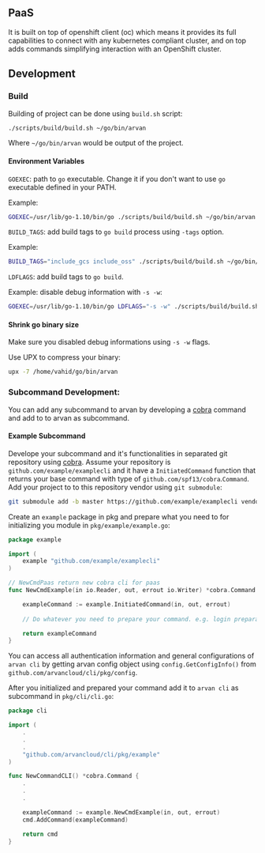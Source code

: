 
## PaaS

It is built on top of openshift client (oc) which means it provides its full capabilities to connect with any kubernetes compliant cluster, and on top adds commands simplifying interaction with an OpenShift cluster.

## Development

### Build

Building of project can be done using `build.sh` script:

```bash
./scripts/build/build.sh ~/go/bin/arvan
```
Where `~/go/bin/arvan` would be output of the project.

#### Environment Variables

`GOEXEC`: path to `go` executable. Change it if you don't want to use `go` executable defined in your PATH.

Example:

```bash
GOEXEC=/usr/lib/go-1.10/bin/go ./scripts/build/build.sh ~/go/bin/arvan
```

`BUILD_TAGS`: add build tags to `go build` process using `-tags` option.

Example:

```bash
BUILD_TAGS="include_gcs include_oss" ./scripts/build/build.sh ~/go/bin/arvan
```

`LDFLAGS`: add build tags to `go build`.

Example: disable debug information with `-s -w`:

```bash
GOEXEC=/usr/lib/go-1.10/bin/go LDFLAGS="-s -w" ./scripts/build/build.sh ~/go/bin/arvan
```

#### Shrink go binary size

Make sure you disabled debug informations using `-s -w` flags.

Use UPX to compress your binary:

```bash
upx -7 /home/vahid/go/bin/arvan
```

### Subcommand Development:

You can add any subcommand to arvan by developing a [cobra](https://github.com/spf13/cobra) command and add to to arvan as subcommand.

#### Example Subcommand

Develope your subcommand and it's functionalities in separated git repository using [cobra](https://github.com/spf13/cobra). Assume your repository is `github.com/example/examplecli` and it have a `InitiatedCommand` function that returns your base command with type of `github.com/spf13/cobra`.`Command`. Add your project to to this repository vendor using `git submodule`:

```bash
git submodule add -b master https://github.com/example/examplecli vendor/github.com/example/examplecli
```

Create an `example` package in pkg and prepare what you need to for initializing you module in `pkg/example/example.go`:

```go
package example

import (
	example "github.com/example/examplecli"
)

// NewCmdPaas return new cobra cli for paas
func NewCmdExample(in io.Reader, out, errout io.Writer) *cobra.Command {

    exampleCommand := example.InitiatedCommand(in, out, errout)
    
    // Do whatever you need to prepare your command. e.g. login preparation.

	return exampleCommand
}
```

You can access all authentication information and general configurations of `arvan cli` by getting arvan config object using `config.GetConfigInfo()` from `github.com/arvancloud/cli/pkg/config`.

After you initialized and prepared your command add it to `arvan cli` as subcommand in `pkg/cli/cli.go`:

```go
package cli

import (
    .
    .
    .
	"github.com/arvancloud/cli/pkg/example"
)

func NewCommandCLI() *cobra.Command {
    .
    .
    .

	exampleCommand := example.NewCmdExample(in, out, errout)
	cmd.AddCommand(exampleCommand)

	return cmd
}
```

